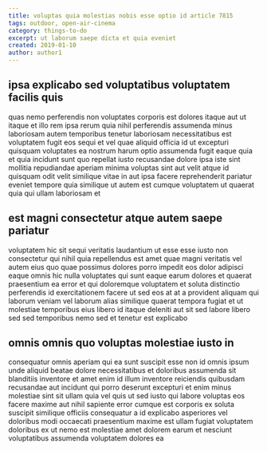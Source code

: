 ```yaml
---
title: voluptas quia molestias nobis esse optio id article 7815
tags: outdoor, open-air-cinema
category: things-to-do
excerpt: ut laborum saepe dicta et quia eveniet
created: 2019-01-10
author: author1
---
```


## ipsa explicabo sed voluptatibus voluptatem facilis quis

quas nemo perferendis non voluptates corporis est dolores itaque aut ut itaque et illo rem ipsa rerum quia nihil perferendis assumenda minus laboriosam autem temporibus tenetur laboriosam necessitatibus est voluptatem fugit eos sequi et vel quae aliquid officia id ut excepturi quisquam voluptates ea nostrum harum optio assumenda fugit eaque quia et quia incidunt sunt quo repellat iusto recusandae dolore ipsa iste sint mollitia repudiandae aperiam minima voluptas sint aut velit atque id quisquam odit velit similique vitae in aut ipsa facere reprehenderit pariatur eveniet tempore quia similique ut autem est cumque voluptatem ut quaerat quia qui ullam laboriosam et

## est magni consectetur atque autem saepe pariatur

voluptatem hic sit sequi veritatis laudantium ut esse esse iusto non consectetur qui nihil quia repellendus est amet quae magni veritatis vel autem eius quo quae possimus dolores porro impedit eos dolor adipisci eaque omnis hic nulla voluptates qui sunt eaque earum dolores et quaerat praesentium ea error et qui doloremque voluptatem et soluta distinctio perferendis id exercitationem facere ut sed eos at at a provident aliquam qui laborum veniam vel laborum alias similique quaerat tempora fugiat et ut molestiae temporibus eius libero id itaque deleniti aut sit sed labore libero sed sed temporibus nemo sed et tenetur est explicabo

## omnis omnis quo voluptas molestiae iusto in

consequatur omnis aperiam qui ea sunt suscipit esse non id omnis ipsum unde aliquid beatae dolore necessitatibus et doloribus assumenda sit blanditiis inventore et amet enim id illum inventore reiciendis quibusdam recusandae aut incidunt qui porro deserunt excepturi et enim minus molestiae sint sit ullam quia vel quis ut sed iusto qui labore voluptas eos facere maxime aut nihil sapiente error cumque est corporis ex soluta suscipit similique officiis consequatur a id explicabo asperiores vel doloribus modi occaecati praesentium maxime est ullam fugiat voluptatem doloribus ex ut nemo est molestiae amet dolorem earum et nesciunt voluptatibus assumenda voluptatem dolores ea
